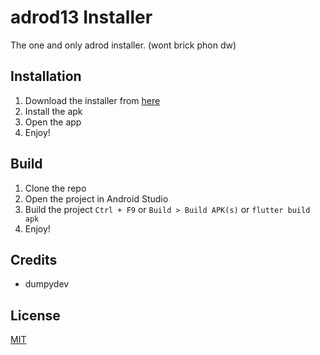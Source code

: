 # adrod13 Installer
The one and only adrod installer.
(wont brick phon dw)
## Installation
1. Download the installer from [here](https://dumpyy.gq/files/android/adrod13.apk)
2. Install the apk
3. Open the app
4. Enjoy!
## Build
1. Clone the repo
2. Open the project in Android Studio
3. Build the project ``Ctrl + F9`` or ``Build > Build APK(s)`` or ``flutter build apk``
4. Enjoy!
## Credits
- dumpydev
## License
[MIT](https://choosealicense.com/licenses/mit/)

